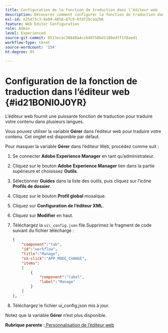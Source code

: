 ```yaml
---
title: Configuration de la fonction de traduction dans l’éditeur web
description: Découvrez comment configurer la fonction de traduction dans l’éditeur web
exl-id: e25473c3-9a84-4658-87c9-6fd72bcaa2b6
feature: Web Editor Configuration
role: Admin
level: Experienced
source-git-commit: 0513ecac38840a4cc649758bd1180edff1f8aed1
workflow-type: tm+mt
source-wordcount: '154'
ht-degree: 0%

---
```


# Configuration de la fonction de traduction dans l’éditeur web {#id21BONI0J0YR}

L’éditeur web fournit une puissante fonction de traduction pour traduire votre contenu dans plusieurs langues.

Vous pouvez utiliser la variable **Gérer** dans l’éditeur web pour traduire votre contenu. Cet onglet est disponible par défaut.

Pour masquer la variable **Gérer** dans l’éditeur Web, procédez comme suit :

1. Se connecter **Adobe Experience Manager** en tant qu’administrateur.
1. Cliquez sur le bouton **Adobe Experience Manager** lien dans la partie supérieure et choisissez **Outils**.
1. Sélectionner **Guides** dans la liste des outils, puis cliquez sur l’icône **Profils de dossier**.
1. Cliquez sur le bouton **Profil global** mosaïque.
1. Cliquez sur **Configuration de l’éditeur XML**.
1. Cliquez sur **Modifier** en haut.
1. Téléchargez la `ui\_config.json` file.Supprimez le fragment de code suivant du fichier téléchargé :

   ```json
   {
       "component":"tab",
       "id":"workflow",
       "title":"Manage",
       "on-click":"APP_MODE_CHANGE",
       "items":
       [
           {
               "component":"label",
               "label":"Manage"
           }
       ]
   },
   ```

1. Téléchargez le fichier ui\_config.json mis à jour.

Notez que la variable **Gérer** n’est plus disponible.

**Rubrique parente :**[ Personnalisation de l’éditeur web](conf-web-editor.md)
